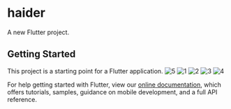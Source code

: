 # haider

A new Flutter project.

## Getting Started

This project is a starting point for a Flutter application.
![5](https://user-images.githubusercontent.com/83106725/130825515-b6db7ef5-086e-4b3e-8558-334842eed9ba.png)
![1](https://user-images.githubusercontent.com/83106725/130825527-11cdd038-5ab6-4478-96c2-cae4cda0e500.png)
![2](https://user-images.githubusercontent.com/83106725/130825530-2ad42e49-2a9f-47c6-a729-97b6d0b37b9c.png)
![3](https://user-images.githubusercontent.com/83106725/130825532-ce31ed4c-edd6-4269-a30d-0ff524809e5e.png)
![4](https://user-images.githubusercontent.com/83106725/130825536-334059c5-6aa6-4c79-8836-27491c459a97.png)

For help getting started with Flutter, view our
[online documentation](https://flutter.dev/docs), which offers tutorials,
samples, guidance on mobile development, and a full API reference.
